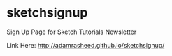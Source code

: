 # sketchsignup
Sign Up Page for Sketch Tutorials Newsletter

Link Here: http://adamrasheed.github.io/sketchsignup/
